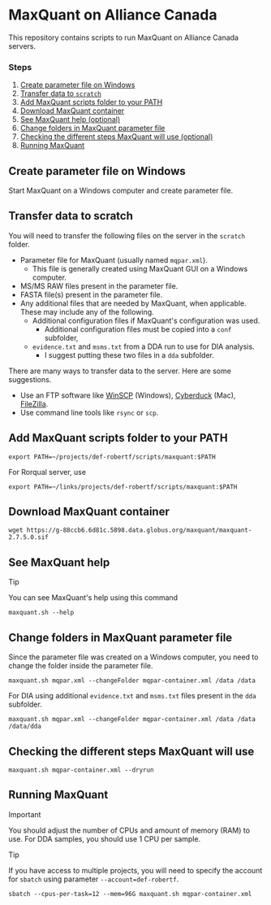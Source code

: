# MaxQuant on Alliance Canada

This repository contains scripts to run MaxQuant on Alliance Canada servers.

### Steps

1. [Create parameter file on Windows](#Create-parameter-file-on-Windows)
2. [Transfer data to `scratch`](#Transfer-data-to-scratch)
3. [Add MaxQuant scripts folder to your PATH](#Add-MaxQuant-scripts-folder-to-your-PATH)
4. [Download MaxQuant container](#Download-MaxQuant-container)
5. [See MaxQuant help (optional)](#See-MaxQuant-help)
6. [Change folders in MaxQuant parameter file](#Change-folders-in-MaxQuant-parameter-file)
7. [Checking the different steps MaxQuant will use (optional)](#Checking-the-different-steps-MaxQuant-will-use)
8. [Running MaxQuant](#Running-MaxQuant)

## Create parameter file on Windows

Start MaxQuant on a Windows computer and create parameter file.

## Transfer data to scratch

You will need to transfer the following files on the server in the `scratch` folder.

* Parameter file for MaxQuant (usually named `mqpar.xml`).
  * This file is generally created using MaxQuant GUI on a Windows computer.
* MS/MS RAW files present in the parameter file.
* FASTA file(s) present in the parameter file.
* Any additional files that are needed by MaxQuant, when applicable. These may include any of the following.
  * Additional configuration files if MaxQuant's configuration was used.
    * Additional configuration files must be copied into a `conf` subfolder,
  * `evidence.txt` and `msms.txt` from a DDA run to use for DIA analysis.
    * I suggest putting these two files in a `dda` subfolder.

There are many ways to transfer data to the server. Here are some suggestions.

* Use an FTP software like [WinSCP](https://winscp.net) (Windows), [Cyberduck](https://cyberduck.io) (Mac), [FileZilla](https://filezilla-project.org).
* Use command line tools like `rsync` or `scp`.

## Add MaxQuant scripts folder to your PATH

```shell
export PATH=~/projects/def-robertf/scripts/maxquant:$PATH
```

For Rorqual server, use

```shell
export PATH=~/links/projects/def-robertf/scripts/maxquant:$PATH
```

## Download MaxQuant container

```shell
wget https://g-88ccb6.6d81c.5898.data.globus.org/maxquant/maxquant-2.7.5.0.sif
```

## See MaxQuant help

> [!TIP]
> You can see MaxQuant's help using this command

```shell
maxquant.sh --help
```

## Change folders in MaxQuant parameter file

Since the parameter file was created on a Windows computer, you need to change the folder inside the parameter file.

```shell
maxquant.sh mqpar.xml --changeFolder mqpar-container.xml /data /data
```

For DIA using additional `evidence.txt` and `msms.txt` files present in the `dda` subfolder.

```shell
maxquant.sh mqpar.xml --changeFolder mqpar-container.xml /data /data /data/dda
```

## Checking the different steps MaxQuant will use

```shell
maxquant.sh mqpar-container.xml --dryrun
```

## Running MaxQuant

> [!IMPORTANT]
> You should adjust the number of CPUs and amount of memory (RAM) to use. For DDA samples, you should use 1 CPU per sample.

> [!TIP]
> If you have access to multiple projects, you will need to specify the account for `sbatch` using parameter `--account=def-robertf`.

```shell
sbatch --cpus-per-task=12 --mem=96G maxquant.sh mqpar-container.xml
```
